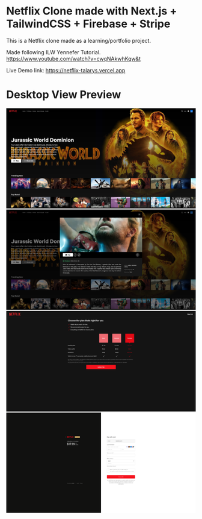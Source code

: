 # Netflix Clone made with Next.js + TailwindCSS + Firebase + Stripe

This is a Netflix clone made as a learning/portfolio project.

Made following ILW Yennefer Tutorial.  
https://www.youtube.com/watch?v=cwqNAkwhKqw&t

Live Demo link: https://netflix-talarys.vercel.app

# Desktop View Preview
![netflix_main_page_desktop](/preview/netflix_main_page_desktop.png)  
![netflix_modal_desktop](/preview/netflix_modal_desktop.png)  
![netflix_plans_desktop](/preview/netflix_plans_desktop.png)  
![netflix_plans_desktop](/preview/netflix_stripe_desktop.png)  